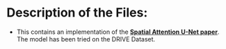 # Description of the Files:
* This contains an implementation of the [**Spatial Attention U-Net paper**](https://arxiv.org/ftp/arxiv/papers/2004/2004.03696.pdf). The model has been tried on the DRIVE Dataset.
